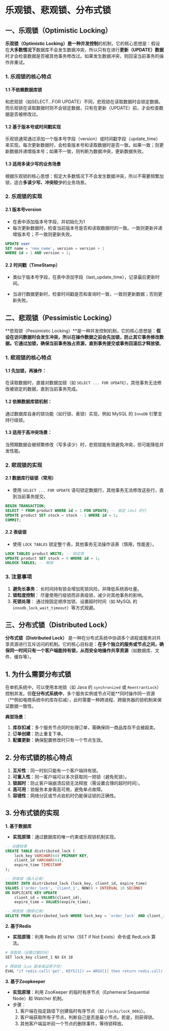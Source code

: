 # 乐观锁、悲观锁、分布式锁

## 一、乐观锁（Optimistic Locking）

**乐观锁（Optimistic Locking）**是一种**并发控制**的机制，它的核心思想是：假设在**大多数情况下**数据库不会发生数据冲突，所以只有在进行**更新（UPDATE）数据**时才会检查数据是否被其他事务修改过。如果发生数据冲突，则回滚当前事务的操作并重试。



### 1. 乐观锁的核心特点

#### 1.1 不依赖数据库锁

和悲观锁（如SELECT...FOR UPDATE）不同，悲观锁在读取数据时会锁定数据。而乐观锁在读取数据时则不会锁定数据，只有在更新（UPDATE）前，才会检查数据是否被修改过。



#### 1.2 基于版本号或时间戳实现

乐观锁通常通过添加一个版本号字段（version）或时间戳字段（update_time）来实现。每次更新数据时，会检查版本号和读取数据时是否一致。如果一致；则更新数据并递增版本号；如果不一致，则判断为数据冲突，更新数据失败。



#### 1.3 适用多读少写的业务场景

根据乐观锁的核心思想：假定大多数情况下不会发生数据冲突，所以不需要频繁加锁，适合**多读少写、冲突较少**的业务场景。



### 2. 乐观锁的实现

#### 2.1 版本号version

- 在表中添加版本号字段，并初始化为1
- 每次更新数据时，检查当前版本号是否和读取数据时的一致。一致则更新并递增版本号；不一致则更新失败。

```sql
UPDATE user 
SET name = 'new_name', version = version + 1 
WHERE id = 1 AND version = 1;
```



#### 2.2 时间戳（TimeStamp）

- 类似于版本号字段，在表中添加字段（last_update_time），记录最后更新时间。

- 当进行数据更新时，检查时间戳是否和查询时一致，一致则更新数据；否则更新失败。



## 二、悲观锁（Pessimistic Locking）

**悲观锁（Pessimistic Locking）**是一种并发控制机制，它的核心思想是：**假设在访问数据时会发生冲突，所以在操作数据之前会先加锁，防止其它事务修改数据。**它通过加锁，确保**当前事务独占资源，直到事务提交或事务回滚后才释放锁**。



### 1. 悲观锁的核心特点

#### 1.1 **先加锁，再操作**：
在读取数据时，直接对数据加锁（如 `SELECT ... FOR UPDATE`），其他事务无法修改被锁定的数据，直到当前事务完成。



#### 1.2 **依赖数据库锁机制**：
通过数据库自身的锁功能（如行锁、表锁）实现，例如 MySQL 的 `InnoDB` 引擎支持行级锁。



#### 1.3 **适用于高冲突场景**：
当预期数据会被频繁修改（写多读少）时，悲观锁能有效避免冲突，但可能降低并发性能。



### 2. 悲观锁的实现

#### 2.1 数据库行级锁（常用）

- 使用 `SELECT ... FOR UPDATE` 语句锁定数据行，其他事务无法修改这些行，直到当前事务提交。

```sql
BEGIN TRANSACTION;
SELECT * FROM product WHERE id = 1 FOR UPDATE; -- 锁定 id=1 的行
UPDATE product SET stock = stock - 1 WHERE id = 1;
COMMIT;
```


#### 2.2 表级锁

- 使用 `LOCK TABLES` 锁定整个表，其他事务无法操作该表（慎用，性能差）。

```sql
LOCK TABLES product WRITE; -- 锁定表
UPDATE product SET stock = 9 WHERE id = 1;
UNLOCK TABLES; -- 解锁
```



### 3. 注意事项

1. **避免长事务**：
   长时间持有锁会增加死锁风险，并降低系统吞吐量。
2. **锁粒度控制**：
   尽量使用行级锁而非表级锁，减少对其他事务的影响。
3. **死锁处理**：
   通过按固定顺序加锁、设置超时时间（如 MySQL 的 `innodb_lock_wait_timeout`）等方式规避。





## 三、分布式锁（Distributed Lock）

**分布式锁（Distributed Lock）** 是一种在分布式系统中协调多个进程或服务对共享资源进行互斥访问的机制。它的核心目标是：**在多个独立的服务或节点之间，确保同一时间只有一个客户端能持有锁，从而安全地操作共享资源**（如数据库、文件、缓存等）。



## 1. 为什么需要分布式锁

在单机系统中，可以使用本地锁（如 Java 的 `synchronized` 或 `ReentrantLock`）控制并发。但**在分布式系统中**，多个服务实例或节点可能**同时操作同一资源（**例如电商系统中的库存扣减），此时需要一种跨进程、跨服务器的锁机制来保证数据一致性。

**典型场景**：

1. **库存扣减**：多个服务节点同时处理订单，需确保同一商品库存不会被超卖。
2. **订单创建**：防止重复下单。
3. **配置更新**：确保配置修改时只有一个节点生效。



## 2. 分布式锁的核心特点

1. **互斥性**：同一时刻只能有一个客户端持有锁。
2. **可重入性**：同一客户端可以多次获取同一把锁（避免死锁）。
3. **锁超时**：防止客户端崩溃后锁无法释放（需设置合理的超时时间）。
4. **高可用**：锁服务本身需高可用，避免单点故障。
5. **容错性**：网络分区或节点宕机时仍能保证锁的正确性。



## 3. 分布式锁的实现

**1. 基于数据库**

- **实现原理**：通过数据库的唯一约束或乐观锁机制实现。

```sql
-- 创建锁表
CREATE TABLE distributed_lock (
    lock_key VARCHAR(64) PRIMARY KEY,
    client_id VARCHAR(64),
    expire_time TIMESTAMP
);

-- 获取锁（插入记录）
INSERT INTO distributed_lock (lock_key, client_id, expire_time)
VALUES ('order_lock', 'client_1', NOW() + INTERVAL 10 SECOND)
ON DUPLICATE KEY UPDATE 
    client_id = VALUES(client_id), 
    expire_time = VALUES(expire_time);

-- 释放锁（删除记录）
DELETE FROM distributed_lock WHERE lock_key = 'order_lock' AND client_id = 'client_1';
```

**2. 基于Redis**

- **实现原理**：利用 Redis 的 `SETNX`（SET if Not Exists）命令或 RedLock 算法。

```bash
# 获取锁（设置过期时间）
SET lock_key client_1 NX EX 10

# 释放锁（Lua 脚本保证原子性）
EVAL "if redis.call('get', KEYS[1]) == ARGV[1] then return redis.call('del', KEYS[1]) else return 0 end" 1 lock_key client_1
```



**3. 基于Zoopkeeper**

- **实现原理**：利用 ZooKeeper 的临时有序节点（Ephemeral Sequential Node）和 Watcher 机制。
- 步骤：
  1. 客户端在指定路径下创建临时有序节点（如 `/locks/lock_0001`）。
  2. 客户端获取所有子节点，判断自己是否是最小节点。若是，则获得锁。
  3. 其他客户端监听前一个节点的删除事件，等待锁释放。